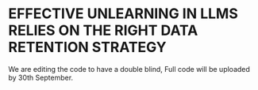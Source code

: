 # EFFECTIVE UNLEARNING IN LLMS RELIES ON THE RIGHT DATA RETENTION STRATEGY

We are editing the code to have a double blind, Full code will be uploaded by 30th September.